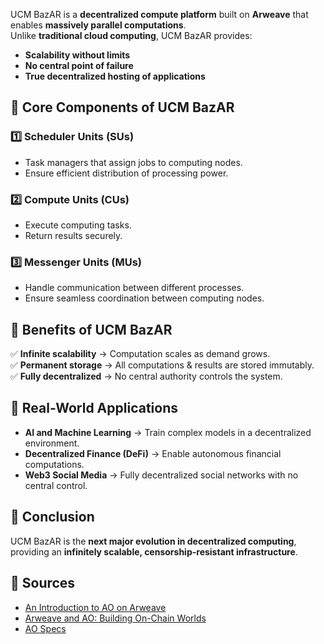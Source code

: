 UCM BazAR is a **decentralized compute platform** built on **Arweave** that enables **massively parallel computations**.  
Unlike **traditional cloud computing**, UCM BazAR provides:
- **Scalability without limits**
- **No central point of failure**
- **True decentralized hosting of applications**

## **🔹 Core Components of UCM BazAR**
### **1️⃣ Scheduler Units (SUs)**
- Task managers that assign jobs to computing nodes.
- Ensure efficient distribution of processing power.

### **2️⃣ Compute Units (CUs)**
- Execute computing tasks.
- Return results securely.

### **3️⃣ Messenger Units (MUs)**
- Handle communication between different processes.
- Ensure seamless coordination between computing nodes.

## **🔹 Benefits of UCM BazAR**
✅ **Infinite scalability** → Computation scales as demand grows.  
✅ **Permanent storage** → All computations & results are stored immutably.  
✅ **Fully decentralized** → No central authority controls the system.  

## **🔹 Real-World Applications**
- **AI and Machine Learning** → Train complex models in a decentralized environment.  
- **Decentralized Finance (DeFi)** → Enable autonomous financial computations.  
- **Web3 Social Media** → Fully decentralized social networks with no central control.  

## **🔹 Conclusion**
UCM BazAR is the **next major evolution in decentralized computing**, providing an **infinitely scalable, censorship-resistant infrastructure**.

## **🔹 Sources**
- [An Introduction to AO on Arweave](https://mirror.xyz/jonnyringo.eth/O4brlNpgarwI8jn_e73pIFuUEdNCs7vs9l1vtcWWQLo)
- [Arweave and AO: Building On-Chain Worlds](https://x.com/onlyarweave/status/1866971929179197847)
- [AO Specs](https://cookbook_ao.g8way.io/concepts/specs.html)